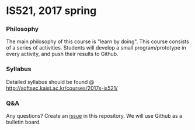 # IS521, 2017 spring

### Philosophy

The main philosophy of this course is "learn by doing".  This course consists of
a series of activities.  Students will develop a small program/prototype in
every activity, and push their results to Github.

### Syllabus

Detailed syllabus should be found
@ http://softsec.kaist.ac.kr/courses/2017s-is521/

### Q&A

Any questions? Create an [issue](Issues.md) in this repository. We will use
Github as a bulletin board.

